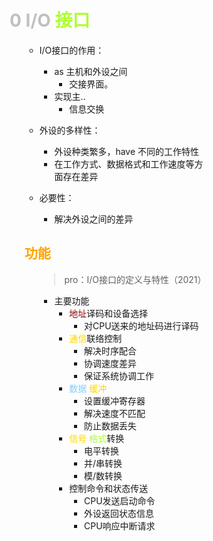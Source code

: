 <div style="float: left; width: 64%; padding: 1%;">

# <span style="color: silver;"> 0 I/O <span style="color: GreenYellow;">接口</span>

<ul>

- I/O接口的作用：
  - as 主机和外设之间
    - 交接界面。
  - 实现主..
    - 信息交换

- 外设的多样性：
  - 外设种类繁多，have 不同的工作特性
  - 在工作方式、数据格式和工作速度等方面存在差异

- 必要性：
  - 解决外设之间的差异

## <span style="color: orange;">功能</span>

<ul>

>pro：I/O接口的定义与特性（2021）

- 主要功能
  - <span style="color: DarkRed;">地址</span>译码和设备选择
    - 对CPU送来的地址码进行译码
  - <span style="color: Gold;">通信</span>联络控制
       - 解决时序配合
       - 协调速度差异
       - 保证系统协调工作
  - <span style="color: LightSkyBlue;">数据</span> <span style="color: Gold;">缓冲</span>
    - 设置缓冲寄存器
    - 解决速度不匹配
    - 防止数据丢失
  - <span style="color: Gold;">信号</span> <span style="color: GreenYellow;">格式</span>转换
       - 电平转换
       - 并/串转换
       - 模/数转换
  - 控制命令和状态传送
    - CPU发送启动命令
    - 外设返回状态信息
    - CPU响应中断请求

</ul>

</div>
<div style="float: right; width: 26%; padding: 1%;">

</div>
<div style="clear: both;"></div>
